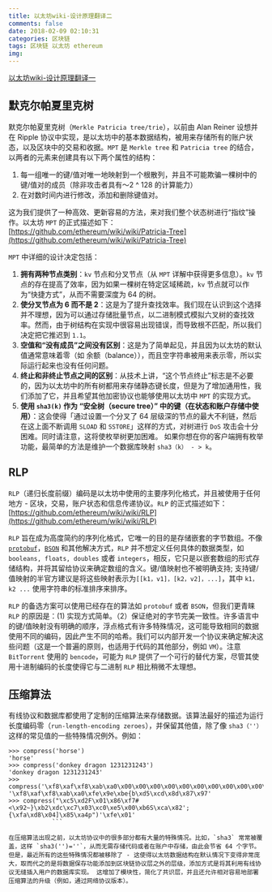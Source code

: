 ```yaml
---
title: 以太坊wiki-设计原理翻译二
comments: false
date: 2018-02-09 02:10:31
categories: 区块链
tags: 区块链 以太坊 ethereum
img:
---
```


[以太坊wiki-设计原理翻译一](https://xingyunbite.github.io/2018/02/09/%E4%BB%A5%E5%A4%AA%E5%9D%8Awiki-%E8%AE%BE%E8%AE%A1%E5%8E%9F%E7%90%86%E7%BF%BB%E8%AF%91%E4%B8%80/)

## 默克尔帕夏里克树

默克尔帕夏里克树（`Merkle Patricia tree/trie`），以前由 Alan Reiner 设想并在 Ripple 协议中实现，是以太坊中的基本数据结构，被用来存储所有的账户状态，以及区块中的交易和收据。`MPT` 是 `Merkle tree` 和 `Patricia tree` 的结合，以两者的元素来创建具有以下两个属性的结构：

1. 每一组唯一的键/值对唯一地映射到一个根散列，并且不可能欺骗一棵树中的键/值对的成员（除非攻击者具有〜2 ^ 128 的计算能力）
2. 在对数时间内进行修改，添加和删除键值对。

这为我们提供了一种高效、更新容易的方法，来对我们整个状态树进行“指纹”操作。以太坊 `MPT` 的正式描述如下：[https://github.com/ethereum/wiki/wiki/Patricia-Tree](https://github.com/ethereum/wiki/wiki/Patricia-Tree)

`MPT` 中详细的设计决定包括：

1. **拥有两种节点类别**：`kv` 节点和分叉节点（从 `MPT` 详解中获得更多信息）。`kv` 节点的存在提高了效率，因为如果一棵树在特定区域稀疏，`kv` 节点就可以作为“快捷方式”，从而不需要深度为 64 的树。
2. **使分叉节点为 6 而不是 2**：这是为了提升查找效率。我们现在认识到这个选择并不理想，因为可以通过存储批量节点，以二进制模式模拟六叉树的查找效率。然而，由于树结构在实现中很容易出现错误，而导致根不匹配，所以我们决定把它推迟到 `1.1`。
3. **空值和“没有成员”之间没有区别**：这是为了简单起见，并且因为以太坊的默认值通常意味着零（如 余额（balance）），而且空字符串被用来表示零，所以实际运行起来也没有任何问题。
4. **终止和非终止节点之间的区别**：从技术上讲，“这个节点终止”标志是不必要的，因为以太坊中的所有树都用来存储静态键长度，但是为了增加通用性，我们添加了它，并且希望其他加密协议也能够使用以太坊中 `MPT` 的实现方式。
5. **使用 `sha3(k)` 作为 “安全树（secure tree）” 中的键（在状态和账户存储中使用）**：这会使得「通过设置一个分叉了 64 层级深的节点的最大不利链，然后在这上面不断调用 `SLOAD` 和 `SSTORE`」这样的方式，对树进行 `DoS` 攻击会十分困难。同时请注意，这将使枚举树更加困难。 如果你想在你的客户端拥有枚举功能，最简单的方法是维护一个数据库映射 `sha3（k） - > k`。

## RLP

`RLP`（递归长度前缀）编码是以太坊中使用的主要序列化格式，并且被使用于任何地方 - 区块，交易，账户状态和信息传递协议。`RLP` 的正式描述如下：[https://github.com/ethereum/wiki/wiki/RLP](https://github.com/ethereum/wiki/wiki/RLP)

`RLP` 旨在成为高度简约的序列化格式，它唯一的目的是存储嵌套的字节数组。不像 [`protobuf`](https://developers.google.com/protocol-buffers/docs/pythontutorial)，[`BSON`](http://bsonspec.org/) 和其他解决方式，`RLP` 并不想定义任何具体的数据类型，如 `booleans, floats, doubles` 或者 `integers`，相反，它只是以嵌套数组的形式存储结构，并将其留给协议来确定数组的含义。键/值映射也不被明确支持; 支持键/值映射的半官方建议是将这些映射表示为`[[k1，v1]，[k2，v2]，...]`，其中 `k1，k2 ...` 使用字符串的标准排序来排序。

`RLP` 的备选方案可以使用已经存在的算法如 `protobuf` 或者 `BSON`，但我们更青睐 `RLP` 的原因是：(1) 实现方式简单。（2）保证绝对的字节完美一致性。许多语言中的键/值映射没有明确的顺序，浮点格式有许多特殊情况，这可能导致相同的数据使用不同的编码，因此产生不同的哈希。我们可以内部开发一个协议来确定解决这些问题（这是一个普遍的原则，也适用于代码的其他部分，例如 `VM`）。注意 `BitTorrent` 使用的 `bencode`，可能为 `RLP` 提供了一个可行的替代方案，尽管其使用十进制编码的长度使得它与二进制 `RLP` 相比稍微不太理想。

## 压缩算法

有线协议和数据库都使用了定制的压缩算法来存储数据。该算法最好的描述为运行长度编码零（`run-length-encoding zeroes`），并保留其他值，除了像 `sha3（''）` 这样的常见值的一些特殊情况例外。例如：

```
>>> compress('horse')
'horse'
>>> compress('donkey dragon 1231231243')
'donkey dragon 1231231243'
>>> compress('\xf8\xaf\xf8\xab\xa0\x00\x00\x00\x00\x00\x00\x00\x00\x00\x00\x00\x00\x00\x00\x00\x00\x00\x00\x00\x00\x00\x00\x00\x00\x00\x00\x00\x00\x00\x00\x00\x00\x00\x00\x00\x00\x00\x00\x00\x00\x00\x00\x00\x00\x00\x00\x00\x00\x00\x00\x00\x00\x00\x00\x00\x00\x00\x00\x00\x00\x00\x00\x00\x00\x00\x00\x00\x00\x00\x00\x00\x00\x00\x00\x00\x00\x00\x00\x00\x00\x00\x00\x00\x00\x00\x00\x00\x00\x00\x00\x00\x00\x00\x00\x00\x00\x00\x00\x00\x00\x00\x00\x00\x00\x00\x00\x00\x00\x00\x00\x00\x00\x00\x00\x00\x00\x00\x00\x00\x00\x00\x00\x00\x00\x00\x00\x00\x00\x00\x00\x00\x00\x00\x00\x00\x00\x00\x00\x00\x00\x00\x00\x00\x00\x00\x00\x00\x00\x00\x00\x00\x00\x00\x00\x00\x00\x00\x00\xbe{b\xd5\xcd\x8d\x87\x97')
'\xf8\xaf\xf8\xab\xa0\xfe\x9e\xbe{b\xd5\xcd\x8d\x87\x97'
>>> compress("\xc5\xd2F\x01\x86\xf7#<\x92~}\xb2\xdc\xc7\x03\xc0\xe5\x00\xb6S\xca\x82';{\xfa\xd8\x04]\x85\xa4p")'\xfe\x01'
			```

在压缩算法出现之前，以太坊协议中的很多部分都有大量的特殊情况。比如，`sha3` 常常被覆盖，这样 `sha3('')=''`，从而无需存储代码或者在账户中存储，由此会节省 64 个字节。但是，最近所有的这些特殊情况都被移除了 - 这使得以太坊数据结构在默认情况下变得非常庞大，取而代之的是将数据保存功能添加到区块链协议层之外的层级，添加方式是将其利用有线协议无缝插入用户的数据库实现。 这增加了模块性，简化了共识层，并且还允许相对容易地部署压缩算法的升级（例如，通过网络协议版本）。
